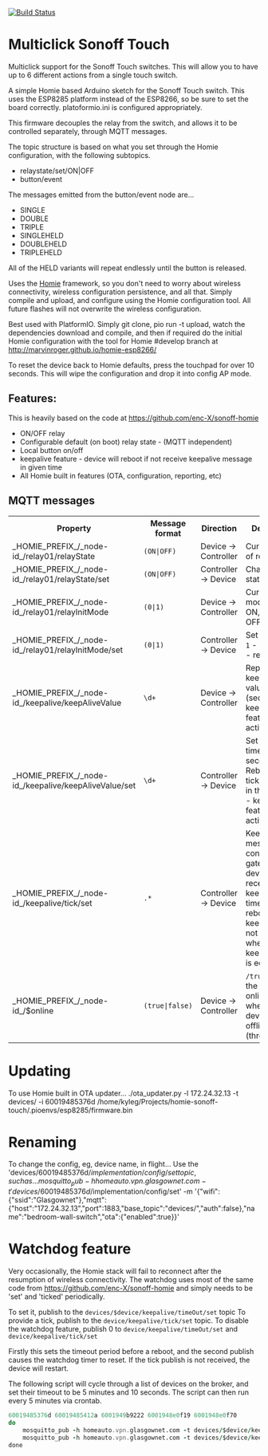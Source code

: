 [![Build Status](https://travis-ci.org/kylegordon/homie-sonoff-touch.svg?branch=master)](https://travis-ci.org/kylegordon/homie-sonoff-touch)

# Multiclick Sonoff Touch

Multiclick support for the Sonoff Touch switches. This will allow you to have up to 6 different actions from a single touch switch.

A simple Homie based Arduino sketch for the Sonoff Touch switch. This uses the ESP8285 platform instead of the ESP8266, so be sure to set the board correctly. platoformio.ini is configured appropriately.

This firmware decouples the relay from the switch, and allows it to be controlled separately, through MQTT messages.

The topic structure is based on what you set through the Homie configuration, with the following subtopics.

* relaystate/set/ON|OFF
* button/event

The messages emitted from the button/event node are...

* SINGLE
* DOUBLE
* TRIPLE
* SINGLEHELD
* DOUBLEHELD
* TRIPLEHELD

All of the HELD variants will repeat endlessly until the button is released.

Uses the [Homie](https://github.com/marvinroger/homie-esp8266/releases) framework, so you don't need to worry about wireless connectivity, wireless configuration persistence, and all that. Simply compile and upload, and configure using the Homie configuration tool.
All future flashes will not overwrite the wireless configuration.

Best used with PlatformIO. Simply git clone, pio run -t upload, watch the dependencies download and compile, and then if required do the initial Homie configuration with the tool for Homie #develop branch at http://marvinroger.github.io/homie-esp8266/

To reset the device back to Homie defaults, press the touchpad for over 10 seconds. This will wipe the configuration and drop it into config AP mode.

## Features:

This is heavily based on the code at https://github.com/enc-X/sonoff-homie

* ON/OFF relay
* Configurable default (on boot) relay state - (MQTT independent)
* Local button on/off
* keepalive feature - device will reboot if not receive keepalive message in given time
* All Homie built in features (OTA, configuration, reporting, etc)

## MQTT messages

<table>
<tr>
  <th>Property</th>
  <th>Message format</th>
  <th>Direction</th>
  <th>Description</th>
</tr>
<tr>
  <td>_HOMIE_PREFIX_/_node-id_/relay01/relayState</td>
  <td><code>(ON|OFF)</code></td>
  <td>Device → Controller</td>
  <td>Current state of relay</td>
</tr>
<tr>
  <td>_HOMIE_PREFIX_/_node-id_/relay01/relayState/set</td>
  <td><code>(ON|OFF)</code></td>
  <td>Controller → Device</td>
  <td>Change relay state</td>
</tr>
<tr>
  <td>_HOMIE_PREFIX_/_node-id_/relay01/relayInitMode</td>
  <td><code>(0|1)</code></td>
  <td>Device → Controller</td>
  <td>Current boot mode <code>1</code> - relay ON, <code>0</code> - relay OFF</td>
</tr>
<tr>
  <td>_HOMIE_PREFIX_/_node-id_/relay01/relayInitMode/set</td>
  <td><code>(0|1)</code></td>
  <td>Controller → Device</td>
  <td>Set Boot mode <code>1</code> - relay ON, <code>0</code> - relay OFF</td>
</tr>
<tr>
  <td>_HOMIE_PREFIX_/_node-id_/keepalive/keepAliveValue</td>
  <td><code>\d+</code></td>
  <td>Device → Controller</td>
  <td>Report of keepalive value (seconds), 0 - keep alive feature is not active</td>
</tr>
<tr>
  <td>_HOMIE_PREFIX_/_node-id_/keepalive/keepAliveValue/set</td>
  <td><code>\d+</code></td>
  <td>Controller → Device</td>
  <td>Set keepalive time in seconds. Reboot if no ticks received in this time. 0 - keep alive feature is not active</td>
</tr>
<tr>
  <td>_HOMIE_PREFIX_/_node-id_/keepalive/tick/set</td>
  <td><code>.*</code></td>
  <td>Controller → Device</td>
  <td>Keepalive message from controller to gateway - if device will not receive during keepAliveValue time slot, it will reboot, keepalive is not active when keepAliveValue is equal 0</td>
</tr>
<tr>
  <td>_HOMIE_PREFIX_/_node-id_/$online</td>
  <td><code>(true|false)</code></td>
  <td>Device → Controller</td>
  <td><code>/true</code> when the device is online, <code>false</code> when the device is offline (through LWT)</td>
</tr>
</table>

# Updating

To use Homie built in OTA updater...
./ota_updater.py -l 172.24.32.13 -t devices/ -i 60019485376d /home/kyleg/Projects/homie-sonoff-touch/.pioenvs/esp8285/firmware.bin

# Renaming

To change the config, eg, device name, in flight...
Use the 'devices/60019485376d/$implementation/config/set topic, such as...
mosquitto_pub -h homeauto.vpn.glasgownet.com -t 'devices/60019485376d/$implementation/config/set' -m '{"wifi":{"ssid":"Glasgownet"},"mqtt":{"host":"172.24.32.13","port":1883,"base_topic":"devices/","auth":false},"name":"bedroom-wall-switch","ota":{"enabled":true}}'

# Watchdog feature

Very occasionally, the Homie stack will fail to reconnect after the resumption of wireless connectivity. The watchdog uses most of the same code from https://github.com/enc-X/sonoff-homie and simply needs to be 'set' and 'ticked' periodically.

To set it, publish to the ```devices/$device/keepalive/timeOut/set``` topic To provide a tick, publish to the ```device/keepalive/tick/set``` topic.
To disable the watchdog feature, publish 0 to ```device/keepalive/timeOut/set``` and ```device/keepalive/tick/set```

Firstly this sets the timeout period before a reboot, and the second publish causes the watchdog timer to reset. If the tick publish is not received, the device will restart.

The following script will cycle through a list of devices on the broker, and set their timeout to be 5 minutes and 10 seconds. The script can then run every 5 minutes via crontab.

```for device in 5ccf7faf5486 5ccf7faf630b 60019416854d 5ccf7fe9b845
60019485376d 60019485412a 6001949b9222 6001948e0f19 6001948e0f70
do
    mosquitto_pub -h homeauto.vpn.glasgownet.com -t devices/$device/keepalive/timeOut/set -m '610'
    mosquitto_pub -h homeauto.vpn.glasgownet.com -t devices/$device/keepalive/tick/set -m 'tick'
done
```
